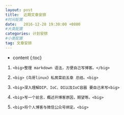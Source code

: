 ```yaml
---
layout: post
title:  近期文章安排
#时间配置
date:   2016-12-28 19:30:00 +0800
#大类配置
categories: 计划安排
#小类配置
tag: 文章安排
---
```


* content
{:toc}


1. `<big>整理 markdown 语法，方便自己写博客。</big>`

2. `<big>《鸟哥linux》私房菜前五章 总结。<big>`

3. `<big>深入理解DIP、IoC、DI以及IoC容器 要自己来写<big>`

4. `<big>写一个前言，概述开博客原因，期望等。<big>`

5. `<big>将个人博客与微信公众号绑定。<big>`
